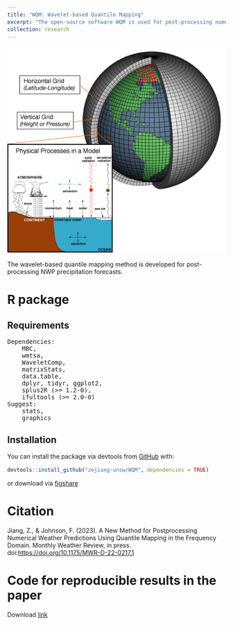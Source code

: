 ```yaml
---
title: "WQM: Wavelet-based Quantile Mapping"
excerpt: "The open-source software WQM is used for post-processing numerical weather prediction."
collection: research
---
```

<img src='/images/AtmosphericModelSchematic.png'><br/>

The wavelet-based quantile mapping method is developed for post-processing NWP precipitation forecasts. 

# R package

## Requirements
<pre>
Dependencies:
    MBC,
    wmtsa,
    WaveletComp,
    matrixStats,
    data.table, 
    dplyr, tidyr, ggplot2, 
    splus2R (>= 1.2-0), 
    ifultools (>= 2.0-0)
Suggest:
    stats,
    graphics
</pre>

## Installation

You can install the package via devtools from [GitHub](https://github.com/zejiang-unsw/WQM) with:

``` r
devtools::install_github("zejiang-unsw/WQM", dependencies = TRUE)
```

or download via [figshare](https://doi.org/10.6084/m9.figshare.21903033)


# Citation
Jiang, Z., & Johnson, F. (2023). A New Method for Postprocessing Numerical Weather Predictions Using Quantile Mapping in the Frequency Domain. Monthly Weather Review, in press. doi:https://doi.org/10.1175/MWR-D-22-0217.1


# Code for reproducible results in the paper

Download [link](https://doi.org/10.6084/m9.figshare.21903033)


